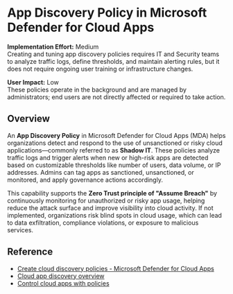# App Discovery Policy in Microsoft Defender for Cloud Apps

**Implementation Effort:** Medium  
Creating and tuning app discovery policies requires IT and Security teams to analyze traffic logs, define thresholds, and maintain alerting rules, but it does not require ongoing user training or infrastructure changes.

**User Impact:** Low  
These policies operate in the background and are managed by administrators; end users are not directly affected or required to take action.

## Overview

An **App Discovery Policy** in Microsoft Defender for Cloud Apps (MDA) helps organizations detect and respond to the use of unsanctioned or risky cloud applications—commonly referred to as **Shadow IT**. These policies analyze traffic logs and trigger alerts when new or high-risk apps are detected based on customizable thresholds like number of users, data volume, or IP addresses. Admins can tag apps as sanctioned, unsanctioned, or monitored, and apply governance actions accordingly.

This capability supports the **Zero Trust principle of "Assume Breach"** by continuously monitoring for unauthorized or risky app usage, helping reduce the attack surface and improve visibility into cloud activity. If not implemented, organizations risk blind spots in cloud usage, which can lead to data exfiltration, compliance violations, or exposure to malicious services.

## Reference

- [Create cloud discovery policies - Microsoft Defender for Cloud Apps](https://learn.microsoft.com/en-us/defender-cloud-apps/cloud-discovery-policies)  
- [Cloud app discovery overview](https://learn.microsoft.com/en-us/defender-cloud-apps/set-up-cloud-discovery)  
- [Control cloud apps with policies](https://learn.microsoft.com/en-us/defender-cloud-apps/control-cloud-apps-with-policies)

